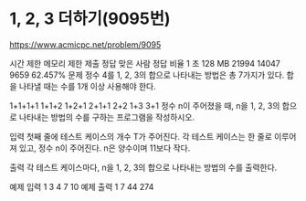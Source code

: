 # 1, 2, 3 더하기(9095번)
https://www.acmicpc.net/problem/9095

시간 제한	메모리 제한	제출	정답	맞은 사람	정답 비율
1 초	128 MB	21994	14047	9659	62.457%
문제
정수 4를 1, 2, 3의 합으로 나타내는 방법은 총 7가지가 있다. 합을 나타낼 때는 수를 1개 이상 사용해야 한다.

1+1+1+1
1+1+2
1+2+1
2+1+1
2+2
1+3
3+1
정수 n이 주어졌을 때, n을 1, 2, 3의 합으로 나타내는 방법의 수를 구하는 프로그램을 작성하시오.

입력
첫째 줄에 테스트 케이스의 개수 T가 주어진다. 각 테스트 케이스는 한 줄로 이루어져 있고, 정수 n이 주어진다. n은 양수이며 11보다 작다.

출력
각 테스트 케이스마다, n을 1, 2, 3의 합으로 나타내는 방법의 수를 출력한다.

예제 입력 1 
3
4
7
10
예제 출력 1 
7
44
274